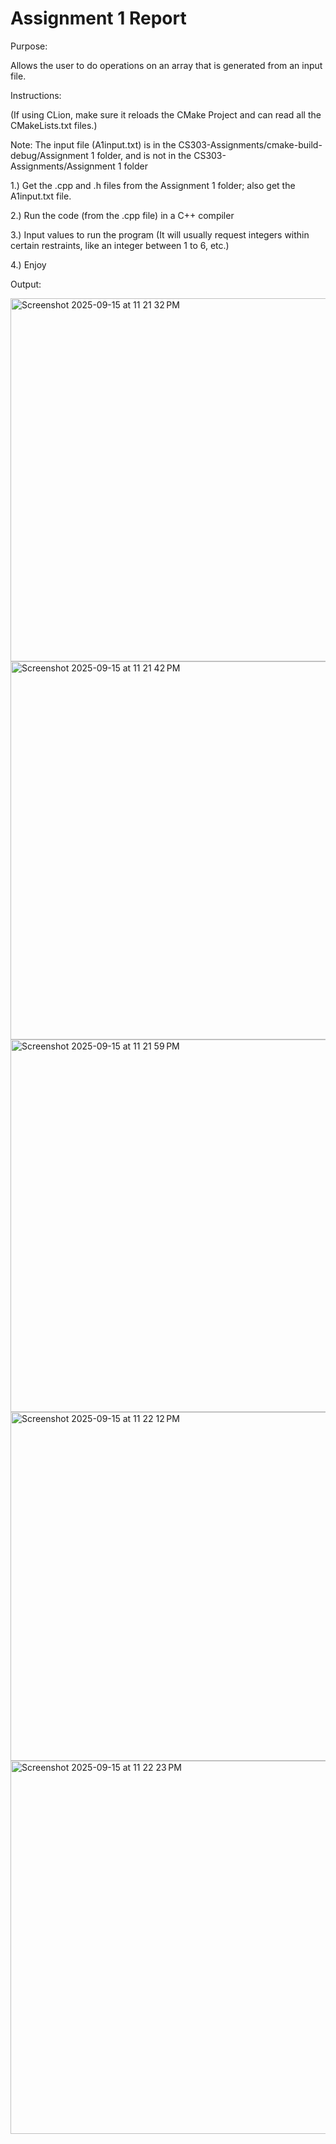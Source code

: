 # Assignment 1 Report

Purpose: 

Allows the user to do operations on an array that is generated from an input file.

Instructions:

(If using CLion, make sure it reloads the CMake Project and can read all the CMakeLists.txt files.)

Note: The input file (A1input.txt) is in the CS303-Assignments/cmake-build-debug/Assignment 1 folder, and is not in the CS303-Assignments/Assignment 1 folder

1.) Get the .cpp and .h files from the Assignment 1 folder; also get the A1input.txt file.

2.) Run the code (from the .cpp file) in a C++ compiler

3.) Input values to run the program (It will usually request integers within certain restraints, like an integer between 1 to 6, etc.)

4.) Enjoy

Output:

<img width="1338" height="581" alt="Screenshot 2025-09-15 at 11 21 32 PM" src="https://github.com/user-attachments/assets/eb6338ac-3f97-4313-a6a1-d61519039508" />

<img width="1340" height="605" alt="Screenshot 2025-09-15 at 11 21 42 PM" src="https://github.com/user-attachments/assets/d784c0cd-e2f6-41e2-924b-0d32bf044368" />

<img width="1336" height="596" alt="Screenshot 2025-09-15 at 11 21 59 PM" src="https://github.com/user-attachments/assets/cea05d9d-6c55-4dea-9af5-45ff8c4b8ddb" />

<img width="1333" height="558" alt="Screenshot 2025-09-15 at 11 22 12 PM" src="https://github.com/user-attachments/assets/8e2cb396-09c1-454b-bf04-9094b693d7e7" />

<img width="1331" height="597" alt="Screenshot 2025-09-15 at 11 22 23 PM" src="https://github.com/user-attachments/assets/b6b9e895-6427-49da-992d-45eebfa6c6a1" />
